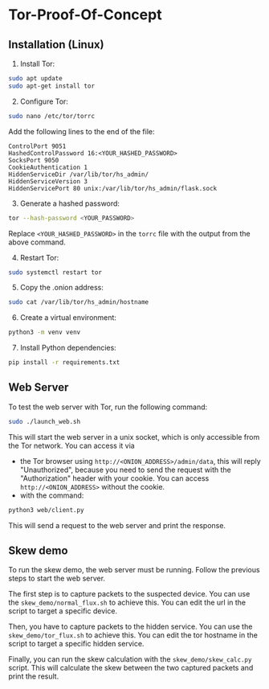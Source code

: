 # Tor-Proof-Of-Concept

## Installation (Linux)

1. Install Tor:
```bash
sudo apt update
sudo apt-get install tor
```

2. Configure Tor:
```bash
sudo nano /etc/tor/torrc
```
Add the following lines to the end of the file:
```
ControlPort 9051
HashedControlPassword 16:<YOUR_HASHED_PASSWORD>
SocksPort 9050
CookieAuthentication 1
HiddenServiceDir /var/lib/tor/hs_admin/
HiddenServiceVersion 3
HiddenServicePort 80 unix:/var/lib/tor/hs_admin/flask.sock
```

3. Generate a hashed password:
```bash
tor --hash-password <YOUR_PASSWORD>
```
Replace `<YOUR_HASHED_PASSWORD>` in the `torrc` file with the output from the above command.

4. Restart Tor:
```bash
sudo systemctl restart tor
```

5. Copy the .onion address:
```bash
sudo cat /var/lib/tor/hs_admin/hostname
```

6. Create a virtual environment:
```bash
python3 -m venv venv
```

7. Install Python dependencies:
```bash
pip install -r requirements.txt
```

## Web Server

To test the web server with Tor, run the following command:
```bash
sudo ./launch_web.sh
```

This will start the web server in a unix socket, which is only accessible from the Tor network. You can access it via 
- the Tor browser using `http://<ONION_ADDRESS>/admin/data`, this will reply "Unauthorized", because you need to send the request with the "Authorization" header with your cookie. You can access `http://<ONION_ADDRESS>` without the cookie.
- with the command:
```bash
python3 web/client.py
```
This will send a request to the web server and print the response.


## Skew demo
To run the skew demo, the web server must be running. Follow the previous steps to start the web server.

The first step is to capture packets to the suspected device. You can use the `skew_demo/normal_flux.sh` to achieve this. You can edit the url in the script to target a specific device.

Then, you have to capture packets to the hidden service. You can use the `skew_demo/tor_flux.sh` to achieve this. You can edit the tor hostname in the script to target a specific hidden service.

Finally, you can run the skew calculation with the `skew_demo/skew_calc.py` script. This will calculate the skew between the two captured packets and print the result.

